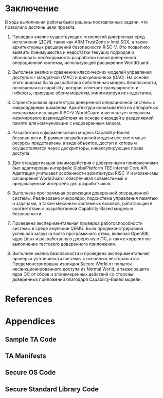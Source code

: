 
# Заключение

В ходе выполнения работы были решены поставленные задачи, что позволило достичь цели проекта.

1. Проведен анализ существующих технологий
   доверенных сред исполнения (ДСИ),
   таких как ARM TrustZone и Intel SGX,
   а также архитектурных расширений безопасности RISC-V.
   Это позволило выявить преимущества и недостатки
   текущих подходов и обосновать необходимость
   разработки новой доверенной операционной системы,
   использующей расширение WorldGuard.

2. Выполнен анализ и сравнение
   классических моделей управления доступом -
   мандатной (MAC) и дискреционной (DAC).
   На основе этого анализа была разработана
   собственная модель безопасности,
   основанная на сapability,
   которая сочетает гранулярность и гибкость,
   присущие обеим моделям, минимизируя их недостатки.

3. Спроектирована архитектура
   доверенной операционной системы
   с микроядерным дизайном.
   Архитектура основывается
   на аппаратных механизмах изоляции
   RISC-V WorldGuard и использует
   механизм межмирового взаимодействия
   на основе очередей в разделяемой памяти
   для коммуникации с недоверенным миром.

4. Разработана и формализована
   модель Capability-Based безопасности.
   В рамках разработанной модели
   все системные ресурсы представлены в виде объектов,
   доступ к которым осуществляется через дескрипторы,
   инкапсулирующие права доступа.

5. Для стандартизации взаимодействия
   с доверенными приложениями был адаптирован
   интерфейс GlobalPlatform TEE Internal Core API.
   Адаптация учитывает особенности архитектуры RISC-V
   и механизмы расширения WorldGuard,
   обеспечивая совместимый и предсказуемый
   интерфейс для разработчиков.

6. Выполнена программная реализация
   доверенной операционной системы.
   Реализовано микроядро,
   подсистема управления памятью и задачами,
   а также механизм системных вызовов,
   работающий в соответствии с разработанной
   Capability-Based моделью безопасности.

7. Проведена экспериментальная проверка
   работоспособности системы в среде эмуляции QEMU.
   Была продемонстрирована успешная загрузка
   всего программного стека,
   включая OpenSBI, ядро Linux
   и разработанную доверенную ОС,
   а также корректное выполнение тестового доверенного приложения.

8. Выполнен анализ безопасности
   и проведена экспериментальная проверка
   устойчивости системы к основным векторам атак.
   Продемонстрирована изоляция Secure World
   от попыток несанкционированного доступа из Normal World,
   а также защита ядра ОС от сбоев
   и злонамеренных действий со стороны доверенных приложений
   благодаря Capability-Based модели.

# References

# Appendices
## Sample TA Code
## TA Manifests
## Secure OS Code
## Secure Standard Library Code
